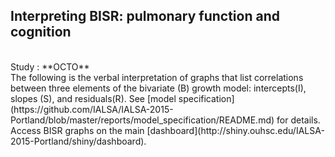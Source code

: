 Interpreting BISR: pulmonary function and cognition
---
</br>
Study : **OCTO**  
</br>
The following is the verbal interpretation of graphs that list correlations between three elements of the bivariate (B) growth model: intercepts(I), slopes (S), and residuals(R). See [model specification](https://github.com/IALSA/IALSA-2015-Portland/blob/master/reports/model_specification/README.md) for details. Access BISR graphs on the main [dashboard](http://shiny.ouhsc.edu/IALSA-2015-Portland/shiny/dashboard).  






